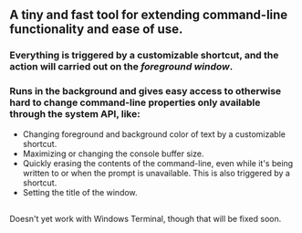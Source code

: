 ## A tiny and fast tool for extending command-line functionality and ease of use.
### Everything is triggered by a customizable shortcut, and the action will carried out on the ***foreground window***.
### Runs in the background and gives easy access to otherwise hard to change command-line properties only available through the system API, like:
- Changing foreground and background color of text by a customizable shortcut.
- Maximizing or changing the console buffer size.
- Quickly erasing the contents of the command-line, even while it's being written to or when the prompt is unavailable. This is also triggered by a shortcut.
- Setting the title of the window.

##
Doesn't yet work with Windows Terminal, though that will be fixed soon.
